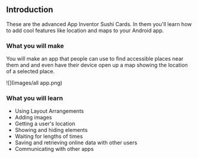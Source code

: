 ## Introduction

These are the advanced App Inventor Sushi Cards. In them you'll learn how to add cool features like location and maps to your Android app.

### What you will make

You will make an app that people can use to find accessible places near them and and even have their device open up a map showing the location of a selected place.
 
![](images/all app.png)

### What you will learn

+ Using Layout Arrangements
+ Adding images
+ Getting a user's location
+ Showing and hiding elements
+ Waiting for lengths of times
+ Saving and retrieving online data with other users
+ Communicating with other apps
